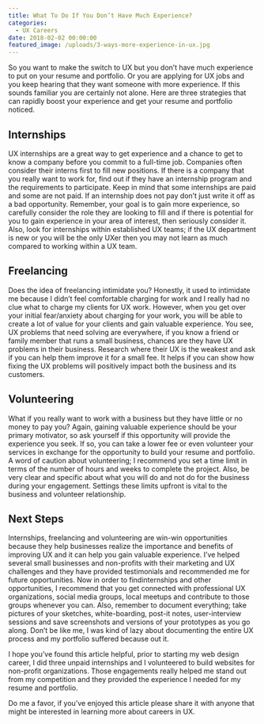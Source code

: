 ```yaml
---
title: What To Do If You Don’t Have Much Experience?
categories:
  - UX Careers
date: 2018-02-02 00:00:00
featured_image: /uploads/3-ways-more-experience-in-ux.jpg
---
```



So you want to make the switch to UX but you don’t have much experience to put on your resume and portfolio. Or you are applying for UX jobs and you keep hearing that they want someone with more experience. If this sounds familiar you are certainly not alone. Here are three strategies that can rapidly boost your experience and get your resume and portfolio noticed.

## Internships

UX internships are a great way to get experience and a chance to get to know a company before you commit to a full-time job. Companies often consider their interns first to fill new positions. If there is a company that you really want to work for, find out if they have an internship program and the requirements to participate. Keep in mind that some internships are paid and some are not paid. If an internship does not pay don’t just write it off as a bad opportunity. Remember, your goal is to gain more experience, so carefully consider the role they are looking to fill and if there is potential for you to gain experience in your area of interest, then seriously consider it. Also, look for internships within established UX teams; if the UX department is new or you will be the only UXer then you may not learn as much compared to working within a UX team.&nbsp;

## Freelancing

Does the idea of freelancing intimidate you? Honestly, it used to intimidate me because I didn’t feel comfortable charging for work and I really had no clue what to charge my clients for UX work. However, when you get over your initial fear/anxiety about charging for your work, you will be able to create a lot of value for your clients and gain valuable experience. You see, UX problems that need solving are everywhere, if you know a friend or family member that runs a small business, chances are they have UX problems in their business. Research where their UX is the weakest and ask if you can help them improve it for a small fee. It helps if you can show how fixing the UX problems will positively impact both the business and its customers.

## Volunteering

What if you really want to work with a business but they have little or no money to pay you? Again, gaining valuable experience should be your primary motivator, so ask yourself if this opportunity will provide the experience you seek. If so, you can take a lower fee or even volunteer your services in exchange for the opportunity to build your resume and portfolio. A word of caution about volunteering; I recommend you set a time limit in terms of the number of hours and weeks to complete the project. Also, be very clear and specific about what you will do and not do for the business during your engagement. Settings these limits upfront is vital to the business and volunteer relationship.

## Next Steps

Internships, freelancing and volunteering are win-win opportunities because they help businesses realize the importance and benefits of improving UX and it can help you gain valuable experience. I’ve helped several small businesses and non-profits with their marketing and UX challenges and they have provided testimonials and recommended me for future opportunities. Now in order to findinternships and other opportunities, I recommend that you get connected with professional UX organizations, social media groups, local meetups and contribute to those groups whenever you can. Also, remember to document everything; take pictures of your sketches, white-boarding, post-it notes, user-interview sessions and save screenshots and versions of your prototypes as you go along. Don’t be like me, I was kind of lazy about documenting the entire UX process and my portfolio suffered because out it.

I hope you’ve found this article helpful, prior to starting my web design career, I did three unpaid internships and I volunteered to build websites for non-profit organizations. Those engagements really helped me stand out from my competition and they provided the experience I needed for my resume and portfolio.

Do me a favor, if you’ve enjoyed this article please share it with anyone that might be interested in learning more about careers in UX.